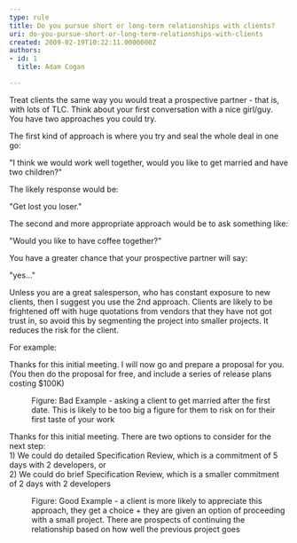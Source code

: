 ```yaml
---
type: rule
title: Do you pursue short or long-term relationships with clients?
uri: do-you-pursue-short-or-long-term-relationships-with-clients
created: 2009-02-19T10:22:11.0000000Z
authors:
- id: 1
  title: Adam Cogan

---
```




<span class='intro'> ​​Treat clients the same way you would treat a prospective partner - that is, with lots of TLC. Think about your first conversation with a nice girl/guy. You have two approaches you could try. 
<br> </span>


  <p>The first kind of approach is where you try and seal the whole deal in one go&#58; </p><p class="ssw15-rteElement-GreyBox">&quot;I think we would work well together, would you like to get married and have two children?&quot;</p>
<p>The likely response would be&#58; </p><p class="ssw15-rteElement-GreyBox">&quot;Get lost you loser.&quot;</p>
<p>The second and more appropriate approach would be to ask something like&#58; </p><p class="ssw15-rteElement-GreyBox">​&quot;Would you like to have coffee together?&quot;</p>
<p>You have a greater chance that&#160;your prospective partner will say&#58;</p><p class="ssw15-rteElement-GreyBox">&quot;yes...&quot;<br></p>
<p>Unless you are a great salesperson, who has constant exposure to new clients, then I suggest you use the 2nd approach. Clients are likely to be frightened off with huge quotations from vendors that they&#160;have not got trust in, so avoid this by segmenting the project into smaller projects. It reduces the risk for the client.</p>
<p>For example&#58;</p>
<div>
<p class="ssw15-rteElement-GreyBox">Thanks for this initial meeting. I will&#160;now go and prepare a proposal for you. <br>(You then do the proposal for free, and include a series of release plans costing $100K)</p>
</div>
<dl> <dd class="ssw15-rteElement-FigureBad">Figure&#58; Bad Example - asking a client to get married after the first date. This is likely to be too big a figure for them to risk on for their first taste of your work </dd> </dl>
<div>
<p class="ssw15-rteElement-GreyBox">Thanks for this initial meeting. There are two options to consider for the next step&#58;<br>1) We could do detailed Specification Review, which is a commitment of 5 days with&#160;2 developers, or<br>2) We could do brief Specification Review, which is a smaller commitment of 2 days with&#160;2 developers&#160;<br></p>
</div>
<dl> <dd class="ssw15-rteElement-FigureGood">Figure&#58; Good Example - a client is more likely to appreciate this approach, they get a choice + they are given an option of proceeding with a small project. There are prospects of continuing the relationship based on how well the previous project goes </dd> </dl>
<p><strong></strong>&#160;</p>



